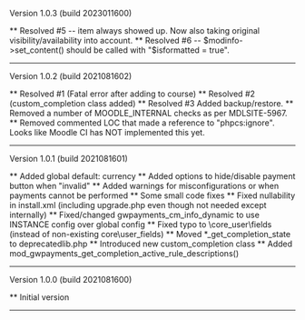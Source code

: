 Version 1.0.3 (build 2023011600)

** Resolved #5 -- item always showed up. Now also taking original visibility/availability into account.
** Resolved #6 -- $modinfo->set_content() should be called with "$isformatted = true".

-----

Version 1.0.2 (build 2021081602)

** Resolved #1 (Fatal error after adding to course)
** Resolved #2 (custom_completion class added)
** Resolved #3 Added backup/restore.
** Removed a number of MOODLE_INTERNAL checks as per MDLSITE-5967.
** Removed commented LOC that made a reference to "phpcs:ignore". Looks like Moodle CI has NOT implemented this yet.

-----

Version 1.0.1 (build 2021081601)

** Added global default: currency
** Added options to hide/disable payment button when "invalid"
** Added warnings for misconfigurations or when payments cannot be performed
** Some small code fixes
** Fixed nullability in install.xml (including upgrade.php even though not needed except internally)
** Fixed/changed gwpayments_cm_info_dynamic to use INSTANCE config over global config
** Fixed typo to \core_user\fields (instead of non-existing core\user_fields)
** Moved *_get_completion_state to deprecatedlib.php
** Introduced new custom_completion class
** Added mod_gwpayments_get_completion_active_rule_descriptions()

-----

Version 1.0.0 (build 2021081600)

** Initial version

-----
